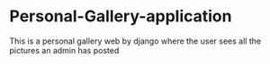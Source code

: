# Personal-Gallery-application
This is a personal gallery web by django where the user sees all the pictures an admin has posted  
